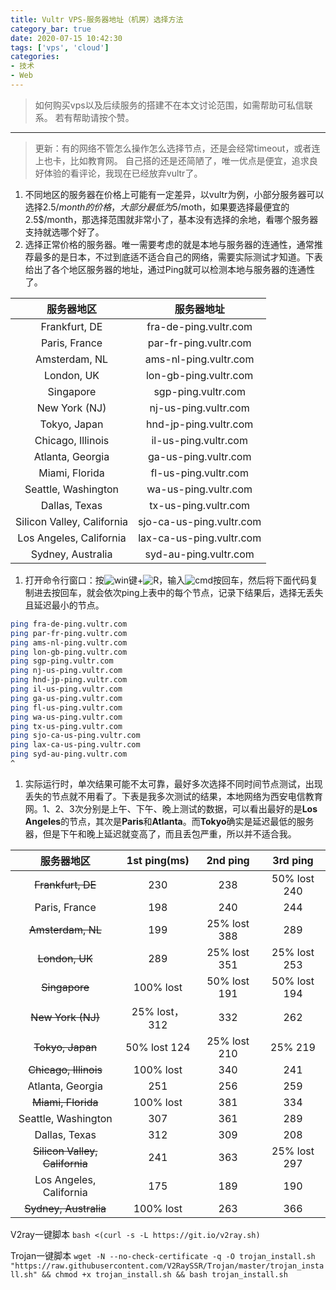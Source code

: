```yaml
---
title: Vultr VPS-服务器地址（机房）选择方法
category_bar: true
date: 2020-07-15 10:42:30
tags: ['vps', 'cloud']
categories:
- 技术
- Web
---
```


> 如何购买vps以及后续服务的搭建不在本文讨论范围，如需帮助可私信联系。
> 若有帮助请按个赞。

------

> 更新：有的网络不管怎么操作怎么选择节点，还是会经常timeout，或者连上也卡，比如教育网。 自己搭的还是还简陋了，唯一优点是便宜，追求良好体验的看评论，我现在已经放弃vultr了。

1. 不同地区的服务器在价格上可能有一定差异，以vultr为例，小部分服务器可以选择2.5$/month 的价格，大部分最低为5$/moth，如果要选择最便宜的2.5$/month，那选择范围就非常小了，基本没有选择的余地，看哪个服务器支持就选哪个好了。
2. 选择正常价格的服务器。唯一需要考虑的就是本地与服务器的连通性，通常推荐最多的是日本，不过到底适不适合自己的网络，需要实际测试才知道。下表给出了各个地区服务器的地址，通过Ping就可以检测本地与服务器的连通性了。

|         服务器地区         |        服务器地址        |
| :------------------------: | :----------------------: |
|       Frankfurt, DE        |  fra-de-ping.vultr.com   |
|       Paris, France        |  par-fr-ping.vultr.com   |
|       Amsterdam, NL        |  ams-nl-ping.vultr.com   |
|         London, UK         |  lon-gb-ping.vultr.com   |
|         Singapore          |    sgp-ping.vultr.com    |
|       New York (NJ)        |   nj-us-ping.vultr.com   |
|        Tokyo, Japan        |  hnd-jp-ping.vultr.com   |
|     Chicago, Illinois      |   il-us-ping.vultr.com   |
|      Atlanta, Georgia      |   ga-us-ping.vultr.com   |
|       Miami, Florida       |   fl-us-ping.vultr.com   |
|    Seattle, Washington     |   wa-us-ping.vultr.com   |
|       Dallas, Texas        |   tx-us-ping.vultr.com   |
| Silicon Valley, California | sjo-ca-us-ping.vultr.com |
|  Los Angeles, California   | lax-ca-us-ping.vultr.com |
|     Sydney, Australia      |  syd-au-ping.vultr.com   |

1. 打开命令行窗口：按![win](https://math.jianshu.com/math?formula=win)键+![R](https://math.jianshu.com/math?formula=R)，输入![cmd](https://math.jianshu.com/math?formula=cmd)按回车，然后将下面代码复制进去按回车，就会依次ping上表中的每个节点，记录下结果后，选择无丢失且延迟最小的节点。



```bash
ping fra-de-ping.vultr.com    
ping par-fr-ping.vultr.com    
ping ams-nl-ping.vultr.com    
ping lon-gb-ping.vultr.com    
ping sgp-ping.vultr.com    
ping nj-us-ping.vultr.com    
ping hnd-jp-ping.vultr.com    
ping il-us-ping.vultr.com    
ping ga-us-ping.vultr.com    
ping fl-us-ping.vultr.com    
ping wa-us-ping.vultr.com    
ping tx-us-ping.vultr.com    
ping sjo-ca-us-ping.vultr.com    
ping lax-ca-us-ping.vultr.com    
ping syd-au-ping.vultr.com
^
```

1. 实际运行时，单次结果可能不太可靠，最好多次选择不同时间节点测试，出现丢失的节点就不用看了。下表是我多次测试的结果，本地网络为西安电信教育网。1、2、3次分别是上午、下午、晚上测试的数据，可以看出最好的是**Los Angeles**的节点，其次是**Paris**和**Atlanta**。而**Tokyo**确实是延迟最低的服务器，但是下午和晚上延迟就变高了，而且丢包严重，所以并不适合我。

|           服务器地区           | 1st ping(ms)  |   2nd ping   |   3rd ping   |
| :----------------------------: | :-----------: | :----------: | :----------: |
|       ~~Frankfurt, DE~~        |      230      |     238      | 50% lost 240 |
|         Paris, France          |      198      |     240      |     244      |
|       ~~Amsterdam, NL~~        |      199      | 25% lost 388 |     289      |
|         ~~London, UK~~         |      289      | 25% lost 351 | 25% lost 253 |
|         ~~Singapore~~          |   100% lost   | 50% lost 191 | 50% lost 194 |
|       ~~New York (NJ)~~        | 25% lost，312 |     332      |     262      |
|        ~~Tokyo, Japan~~        | 50% lost 124  | 25% lost 210 |   25% 219    |
|     ~~Chicago, Illinois~~      |   100% lost   |     340      |     241      |
|        Atlanta, Georgia        |      251      |     256      |     259      |
|       ~~Miami, Florida~~       |   100% lost   |     381      |     334      |
|      Seattle, Washington       |      307      |     361      |     289      |
|         Dallas, Texas          |      312      |     309      |     208      |
| ~~Silicon Valley, California~~ |      241      |     363      | 25% lost 297 |
|    Los Angeles, California     |      175      |     189      |     190      |
|     ~~Sydney, Australia~~      |   100% lost   |     263      |     366      |

V2ray一键脚本
`bash <(curl -s -L https://git.io/v2ray.sh)`

Trojan一键脚本
`wget -N --no-check-certificate -q -O trojan_install.sh "https://raw.githubusercontent.com/V2RaySSR/Trojan/master/trojan_install.sh" && chmod +x trojan_install.sh && bash trojan_install.sh`

